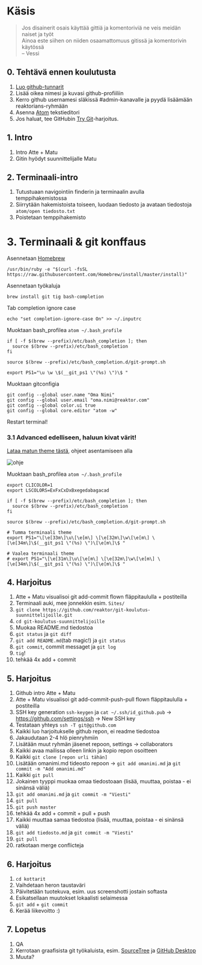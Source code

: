 # Käsis

>Jos disainerit osais käyttää gittiä ja komentoriviä ne veis meidän naiset ja työt  
>Ainoa este siihen on niiden osaamattomuus gitissä ja komentorivin käytössä  
>– Vessi

## 0. Tehtävä ennen koulutusta

1. [Luo github-tunnarit](https://github.com/join)
1. Lisää oikea nimesi ja kuvasi github-profiiliin
1. Kerro github usernamesi släkissä #admin-kanavalle ja pyydä lisäämään reaktorians-ryhmään
1. Asenna [Atom](https://atom.io/) tekstieditori
1. Jos haluat, tee GitHubin [Try Git](https://try.github.io)-harjoitus.

## 1. Intro

1. Intro Atte + Matu
1. Gitin hyödyt suunnittelijalle Matu

## 2. Terminaali-intro

1. Tutustuaan navigointiin finderin ja terminaalin avulla temppihakemistossa
1. Siirrytään hakemistoista toiseen, luodaan tiedosto ja avataan tiedostoja `atom/open tiedosto.txt`
1. Poistetaan temppihakemisto

# 3. Terminaali & git konffaus

Asennetaan [Homebrew](http://brew.sh)

    /usr/bin/ruby -e "$(curl -fsSL https://raw.githubusercontent.com/Homebrew/install/master/install)"

Asennetaan työkaluja 
    
    brew install git tig bash-completion

Tab completion ignore case

    echo "set completion-ignore-case On" >> ~/.inputrc

Muoktaan bash_profilea `atom ~/.bash_profile`

    if [ -f $(brew --prefix)/etc/bash_completion ]; then
      source $(brew --prefix)/etc/bash_completion
    fi

    source $(brew --prefix)/etc/bash_completion.d/git-prompt.sh

    export PS1="\u \w \$(__git_ps1 \"(%s) \")\$ "

Muoktaan gitconfigia
    
    git config --global user.name "Oma Nimi"
    git config --global user.email "oma.nimi@reaktor.com"
    git config --global color.ui true
    git config --global core.editor "atom -w"

Restart terminal!

### 3.1 Advanced edelliseen, haluun kivat värit! 

[Lataa matun theme tästä](https://www.dropbox.com/s/2g5yzgc6d5r0mge/Cuicca.terminal?dl=1), ohjeet asentamiseen alla

![ohje](http://i.stack.imgur.com/KeH56.png)

Muoktaan bash_profilea `atom ~/.bash_profile`

    export CLICOLOR=1
    export LSCOLORS=ExFxCxDxBxegedabagacad

    if [ -f $(brew --prefix)/etc/bash_completion ]; then
      source $(brew --prefix)/etc/bash_completion
    fi

    source $(brew --prefix)/etc/bash_completion.d/git-prompt.sh

    # Tumma terminaali theme
    export PS1="\[\e[33m\]\u\[\e[m\] \[\e[32m\]\w\[\e[m\] \[\e[34m\]\$(__git_ps1 \"(%s) \")\[\e[m\]\$ "

    # Vaalea terminaali theme
    # export PS1="\[\e[31m\]\u\[\e[m\] \[\e[32m\]\w\[\e[m\] \[\e[34m\]\$(__git_ps1 \"(%s) \")\[\e[m\]\$ "

## 4. Harjoitus

1. Atte + Matu visualisoi git add-commit flown fläppitaululla + postiteilla 
1. Terminaali auki, mee jonnekkin esim. `Sites/`
1. `git clone https://github.com/reaktor/git-koulutus-suunnittelijoille.git`
1. `cd git-koulutus-suunnittelijoille`
1. Muokaa README.md tiedostoa
  1. `git status` ja `git diff`
  1. `git add README.md`(tab magic!) ja `git status`
  1. `git commit`, commit messaget ja `git log`
  1. `tig`!
  1. tehkää 4x add + commit

## 5. Harjoitus

1. Github intro Atte + Matu
1. Atte + Matu visualisoi git add-commit-push-pull flown fläppitaululla + postiteilla
1. SSH key generation `ssh-keygen` ja `cat ~/.ssh/id_github.pub` -> https://github.com/settings/ssh -> New SSH key
1. Testataan yhteys `ssh -T git@github.com`
1. Kaikki luo harjoitukselle github repon, ei readme tiedostoa
1. Jakaudutaan 2-4 hlö pienryhmiin
1. Lisätään muut ryhmän jäsenet repoon, settings -> collaborators
1. Kaikki avaa mailissa olleen linkin ja kopio repon osoitteen
1. Kaikki `git clone [repon urli tähän]`
1. Lisätään omanimi.md tideosto repoon -> `git add omanimi.md` ja `git commit -m "Add omanimi.md"`
1. Kaikki `git pull`
1. Jokainen tyyppi muokaa omaa tiedostoaan (lisää, muuttaa, poistaa - ei sinänsä väliä)
  1. `git add omanimi.md` ja `git commit -m "Viesti"`
  1. `git pull`
  1. `git push master`
  1. tehkää 4x add + commit + pull + push
1. Kaikki muuttaa samaa tiedostoa (lisää, muuttaa, poistaa - ei sinänsä väliä)
  1. `git add tiedosto.md` ja `git commit -m "Viesti"`
  1. `git pull`
  1. ratkotaan merge conflicteja

## 6. Harjoitus

1. `cd kottarit`
1. Vaihdetaan heron taustaväri
1. Päivitetään tuotekuva, esim. uus screenshotti jostain softasta
1. Esikatsellaan muutokset lokaalisti selaimessa
1. `git add` + `git commit`
1. Kerää liikevoitto :)

## 7. Lopetus

1. QA
1. Kerrotaan graafisista git työkaluista, esim. [SourceTree](https://www.sourcetreeapp.com/) ja [GitHub Desktop](https://desktop.github.com/)
1. Muuta?